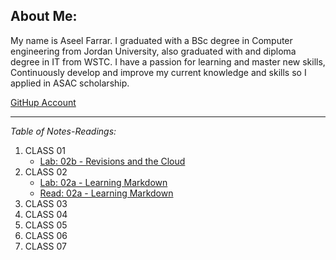 
## About Me:
My name is Aseel Farrar. I graduated with a BSc degree in Computer engineering from Jordan University, also graduated with and diploma degree in IT from WSTC. I have a passion for learning and master new skills, Continuously develop and improve my current knowledge and skills so I applied in ASAC scholarship.

[GitHup Account](https://github.com/aseel-farrar)

***

*Table of Notes-Readings:*
1. CLASS 01
    * [Lab: 02b - Revisions and the Cloud](Lab-02b-Revisions-and-the-Cloud.md)
2. CLASS 02
    * [Lab: 02a - Learning Markdown](Lab-02a-Learning-Markdown.md)
    * [Read: 02a - Learning Markdown](Read-02a-Learning-Markdown.md)
3. CLASS 03
4. CLASS 04
5. CLASS 05
6. CLASS 06
7. CLASS 07